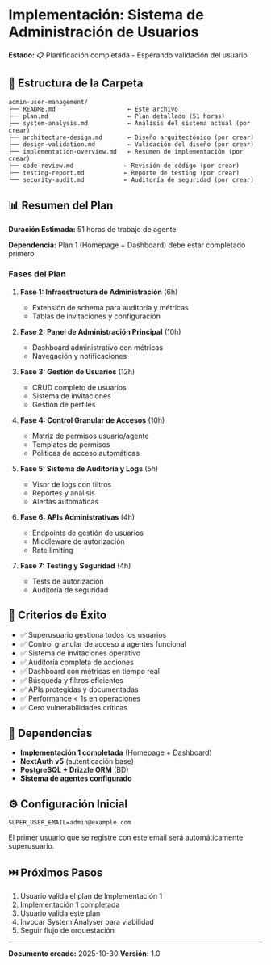 # Implementación: Sistema de Administración de Usuarios

**Estado:** 📋 Planificación completada - Esperando validación del usuario

## 📁 Estructura de la Carpeta

```
admin-user-management/
├── README.md                    ← Este archivo
├── plan.md                      ← Plan detallado (51 horas)
├── system-analysis.md           ← Análisis del sistema actual (por crear)
├── architecture-design.md       ← Diseño arquitectónico (por crear)
├── design-validation.md         ← Validación del diseño (por crear)
├── implementation-overview.md   ← Resumen de implementación (por crear)
├── code-review.md              ← Revisión de código (por crear)
├── testing-report.md           ← Reporte de testing (por crear)
└── security-audit.md           ← Auditoría de seguridad (por crear)
```

## 📊 Resumen del Plan

**Duración Estimada:** 51 horas de trabajo de agente

**Dependencia:** Plan 1 (Homepage + Dashboard) debe estar completado primero

### Fases del Plan

1. **Fase 1: Infraestructura de Administración** (6h)
   - Extensión de schema para auditoría y métricas
   - Tablas de invitaciones y configuración

2. **Fase 2: Panel de Administración Principal** (10h)
   - Dashboard administrativo con métricas
   - Navegación y notificaciones

3. **Fase 3: Gestión de Usuarios** (12h)
   - CRUD completo de usuarios
   - Sistema de invitaciones
   - Gestión de perfiles

4. **Fase 4: Control Granular de Accesos** (10h)
   - Matriz de permisos usuario/agente
   - Templates de permisos
   - Políticas de acceso automáticas

5. **Fase 5: Sistema de Auditoría y Logs** (5h)
   - Visor de logs con filtros
   - Reportes y análisis
   - Alertas automáticas

6. **Fase 6: APIs Administrativas** (4h)
   - Endpoints de gestión de usuarios
   - Middleware de autorización
   - Rate limiting

7. **Fase 7: Testing y Seguridad** (4h)
   - Tests de autorización
   - Auditoría de seguridad

## 🎯 Criterios de Éxito

- ✅ Superusuario gestiona todos los usuarios
- ✅ Control granular de acceso a agentes funcional
- ✅ Sistema de invitaciones operativo
- ✅ Auditoría completa de acciones
- ✅ Dashboard con métricas en tiempo real
- ✅ Búsqueda y filtros eficientes
- ✅ APIs protegidas y documentadas
- ✅ Performance < 1s en operaciones
- ✅ Cero vulnerabilidades críticas

## 🔗 Dependencias

- **Implementación 1 completada** (Homepage + Dashboard)
- **NextAuth v5** (autenticación base)
- **PostgreSQL + Drizzle ORM** (BD)
- **Sistema de agentes configurado**

## ⚙️ Configuración Inicial

```env
SUPER_USER_EMAIL=admin@example.com
```

El primer usuario que se registre con este email será automáticamente superusuario.

## ⏭️ Próximos Pasos

1. Usuario valida el plan de Implementación 1
2. Implementación 1 completada
3. Usuario valida este plan
4. Invocar System Analyser para viabilidad
5. Seguir flujo de orquestación

---

**Documento creado:** 2025-10-30
**Versión:** 1.0
